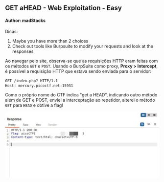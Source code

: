 ## GET aHEAD - Web Exploitation - Easy
#### Author: madStacks

Dicas:
1. Maybe you have more than 2 choices
2. Check out tools like Burpsuite to modify your requests and look at the responses

Ao navegar pelo site, observa-se que as requisições HTTP eram feitas com os métodos `GET` e `POST`. Usando o BurpSuite como proxy, **Proxy > Intercept**, é possível a requisição HTTP que estava sendo enviada para o servidor:
```
GET /index.php? HTTP/1.1
Host: mercury.picoctf.net:15931
```

Como o próprio nome do CTF indica "get a HEAD", indicando outro método além de GET e POST, enviei a interceptação ao repetidor, alterei o método `GET` para `HEAD` e obtive a flag!

<p align="center">
  <img src="imagens/burp_intercept.jpeg" alt="Burp Suite Intercept">
</p>
